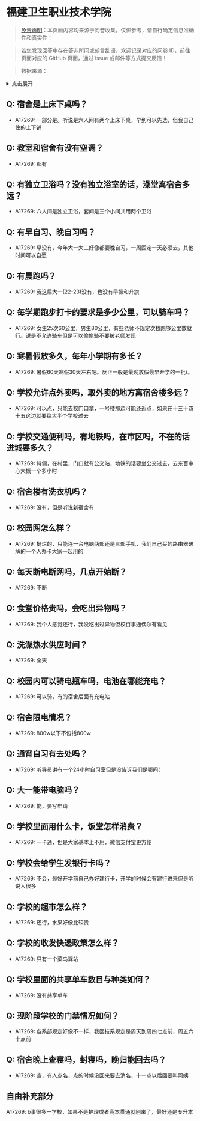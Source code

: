 # 福建卫生职业技术学院

> [免责声明](https://colleges.chat/#_3)：本页面内容均来源于问卷收集，仅供参考，请自行确定信息准确性和真实性！

> 若您发现回答中存在答非所问或胡言乱语，欢迎记录对应的问卷 ID，前往页面对应的 GitHub 页面，通过 issue 或邮件等方式提交反馈！

> 数据来源：

<details><summary>点击展开</summary>
<ul>
<li>A17269: 匿名 (2023 年 05 月)</li>
</ul>
</details>

## Q: 宿舍是上床下桌吗？

- A17269: 一部分是。听说是六人间有两个上床下桌，早到可以先选，但我自己住的上下铺

## Q: 教室和宿舍有没有空调？

- A17269: 都有

## Q: 有独立卫浴吗？没有独立浴室的话，澡堂离宿舍多远？

- A17269: 八人间是独立卫浴，套间是三个小间共用两个卫浴

## Q: 有早自习、晚自习吗？

- A17269: 早没有，今年大一大二好像都要晚自习，一周固定一天必须去，其他时间可以自愿

## Q: 有晨跑吗？

- A17269: 我这届大一(22-23)没有，也没有早操和升旗

## Q: 每学期跑步打卡的要求是多少公里，可以骑车吗？

- A17269: 女生25次60公里，男生80公里，有些老师不规定次数跑够公里数就行。说是不允许骑车但是可以偷偷骑不要被老师发现

## Q: 寒暑假放多久，每年小学期有多长？

- A17269: 暑假60天寒假30天左右吧。反正一般是最晚放假最早开学的一批(。

## Q: 学校允许点外卖吗，取外卖的地方离宿舍楼多远？

- A17269: 可以点，只能去校门口拿，一号楼那边可能还近点，如果在十三十四十五这边就要绕大半个学校过去

## Q: 学校交通便利吗，有地铁吗，在市区吗，不在的话进城要多久？

- A17269: 特偏，在村里，门口就有公交站，地铁的话要坐公交过去，去东百中心大概一个多小时

## Q: 宿舍楼有洗衣机吗？

- A17269: 没有，但是听说新宿舍有

## Q: 校园网怎么样？

- A17269: 挺烂的，只能连一台电脑两部还是三部手机，我们自己买的路由器破解的一个人办卡大家一起用的

## Q: 每天断电断网吗，几点开始断？

- A17269: 不断

## Q: 食堂价格贵吗，会吃出异物吗？

- A17269: 我个人感觉还行，我没吃出过异物但校百事通偶尔有看见

## Q: 洗澡热水供应时间？

- A17269: 全天

## Q: 校园内可以骑电瓶车吗，电池在哪能充电？

- A17269: 可以骑，有的宿舍后面有充电站

## Q: 宿舍限电情况？

- A17269: 800w以下不包括800w

## Q: 通宵自习有去处吗？

- A17269: 听导员讲有一个24小时自习室但是没告诉我们是哪间(

## Q: 大一能带电脑吗？

- A17269: 能，要写申请

## Q: 学校里面用什么卡，饭堂怎样消费？

- A17269: 一卡通，但是大家基本上不用，微信支付宝更方便

## Q: 学校会给学生发银行卡吗？

- A17269: 不会，最好开学前自己办好建行卡，开学的时候会有建行进来但是听说人很多

## Q: 学校的超市怎么样？

- A17269: 还行，水果好像比较贵

## Q: 学校的收发快递政策怎么样？

- A17269: 只有一个菜鸟驿站

## Q: 学校里面的共享单车数目与种类如何？

- A17269: 没有共享单车

## Q: 现阶段学校的门禁情况如何？

- A17269: 各系部规定好像不一样，我医技系规定是周天到周四七点前，周五六十点前

## Q: 宿舍晚上查寝吗，封寝吗，晚归能回去吗？

- A17269: 查，有人点名，点的时候没回来要去消名，十一点以后回要叫阿姨

## 自由补充部分

A17269: b事很多一学校，如果不是护理或者高本贯通就别来了，最好还是专升本